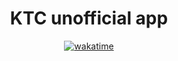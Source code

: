 <div align="center">
    <h1>KTC unofficial app</h1>

[![wakatime](https://wakatime.com/badge/github/Ethosa/ktc_app.svg)](https://wakatime.com/badge/github/Ethosa/ktc_app)

</div>
